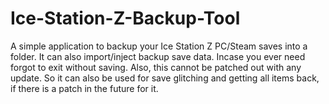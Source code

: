 # Ice-Station-Z-Backup-Tool
A simple application to backup your Ice Station Z PC/Steam saves into a folder. It can also import/inject backup save data. Incase you ever need forgot to exit without saving. Also, this cannot be patched out with any update. So it can also be used for save glitching and getting all items back, if there is a patch in the future for it.
